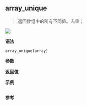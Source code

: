 ## array_unique

> 返回数组中的所有不同值。去重；

![](https://img.shields.io/badge/-Array-blue)

**语法**

`array_unique(array)`

**参数**

**返回值**

**示例**

```js

```

**参考**
